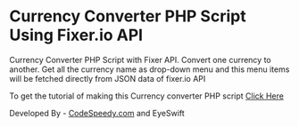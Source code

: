 # Currency Converter PHP Script Using Fixer.io API
Currency Converter PHP Script with Fixer API. Convert one currency to another. 
Get all the currency name as drop-down menu and this menu items will be fetched directly from JSON data of fixer.io API

To get the tutorial of making this Currency converter PHP script 
[Click Here](https://www.codespeedy.com/free-currency-converter-api-php-script)

Developed By - [CodeSpeedy.com](https://codespeedy.com) and EyeSwift
